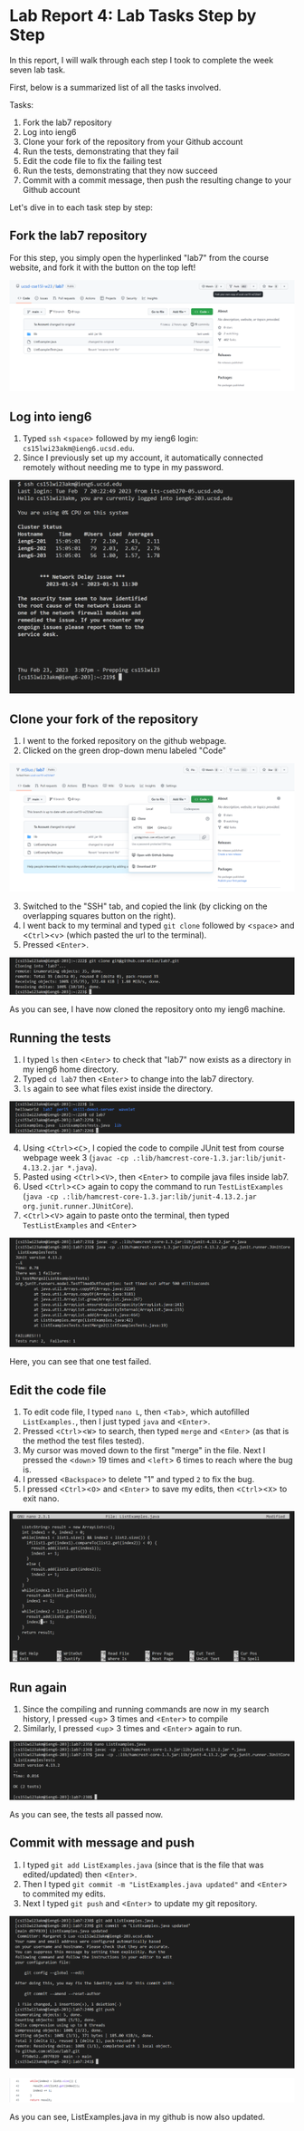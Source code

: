 Lab Report 4: Lab Tasks Step by Step
====================================

In this report, I will walk through each step I took to complete the week seven lab task. 

First, below is a summarized list of all the tasks involved. 

Tasks:
1. Fork the lab7 repository
2. Log into ieng6
3. Clone your fork of the repository from your Github account
4. Run the tests, demonstrating that they fail
5. Edit the code file to fix the failing test
6. Run the tests, demonstrating that they now succeed
7. Commit with a commit message, then push the resulting change to your Github account

Let's dive in to each task step by step:

Fork the lab7 repository
------------------------

For this step, you simply open the hyperlinked "lab7" from the course website, and fork it with the button on the top left!

![fork_repo](fork_repo.png)

Log into ieng6
--------------

1. Typed `ssh` <`space`> followed by my ieng6 login: `cs15lwi23akm@ieng6.ucsd.edu`.
2. Since I previously set up my account, it automatically connected remotely without needing me to type in my password.

![login](login.png)

Clone your fork of the repository
---------------------------------

1. I went to the forked repository on the github webpage.
2. Clicked on the green drop-down menu labeled "Code"

![clone_url](clone_url.png)

3. Switched to the "SSH" tab, and copied the link (by clicking on the overlapping squares button on the right).
4. I went back to my terminal and typed `git clone` followed by <`space`> and <`Ctrl`><`v`> (which pasted the url to the terminal).
5. Pressed <`Enter`>.

![clone](clone.png)

As you can see, I have now cloned the repository onto my ieng6 machine.

Running the tests
-----------------

1. I typed `ls` then <`Enter`> to check that "lab7" now exists as a directory in my ieng6 home directory.
2. Typed `cd lab7` then <`Enter`> to change into the lab7 directory.
3. `ls` again to see what files exist inside the directory.

![lab7_ls_cd](lab7_ls_cd.png)

4. Using <`Ctrl`><`C`>, I copied the code to compile JUnit test from course webpage week 3 (`javac -cp .:lib/hamcrest-core-1.3.jar:lib/junit-4.13.2.jar *.java`).
5. Pasted using <`Ctrl`><`V`>, then <`Enter`> to compile java files inside lab7.
6. Used <`Ctrl`><`C`> again to copy the command to run `TestListExamples` (`java -cp .:lib/hamcrest-core-1.3.jar:lib/junit-4.13.2.jar org.junit.runner.JUnitCore`).
7. <`Ctrl`><`V`> again to paste onto the terminal, then typed `TestListExamples` and <`Enter`>

![compile_failed_run](compile_failed_run.png)

Here, you can see that one test failed.

Edit the code file
------------------

1. To edit code file, I typed `nano L`, then <`Tab`>, which autofilled `ListExamples.`, then I just typed `java` and <`Enter`>.
2. Pressed <`Ctrl`><`W`> to search, then typed `merge` and <`Enter`> (as that is the method the test files tested). 
3. My cursor was moved down to the first "merge" in the file. Next I pressed the <`down`> 19 times and <`left`> 6 times to reach where the bug is.
4. I pressed <`Backspace`> to delete "1" and typed `2` to fix the bug.
5. I pressed <`Ctrl`><`O`> and <`Enter`> to save my edits, then <`Ctrl`><`X`> to exit nano.

![in_nano_bug_fixed](in_nano_bug_fixed.png)

Run again
---------

1. Since the compiling and running commands are now in my search history, I pressed <`up`> 3 times and <`Enter`> to compile
2. Similarly, I pressed <`up`> 3 times and <`Enter`> again to run.

![compile_success_run](compile_success_run.png)

As you can see, the tests all passed now.

Commit with message and push
----------------------------

1. I typed `git add ListExamples.java` (since that is the file that was edited/updated) then <`Enter`>.
2. Then I typed `git commit -m "ListExamples.java updated"` and <`Enter`> to commited my edits.
3. Next I typed `git push` and <`Enter`> to update my git repository.

![add_commit_push](add_commit_push.png)

![git_repo_updated](github_repo_updated.png)

As you can see, ListExamples.java in my github is now also updated.

